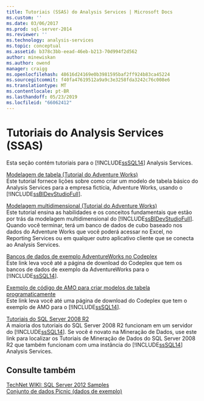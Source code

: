 ```yaml
---
title: Tutoriais (SSAS) do Analysis Services | Microsoft Docs
ms.custom: ''
ms.date: 03/06/2017
ms.prod: sql-server-2014
ms.reviewer: ''
ms.technology: analysis-services
ms.topic: conceptual
ms.assetid: b378c3bb-eead-46eb-b213-70d994f2d562
author: minewiskan
ms.author: owend
manager: craigg
ms.openlocfilehash: 48616d24169e0b3981595baf2ff924b83ca45224
ms.sourcegitcommit: f40fa47619512a9a9c3e3258fda3242c76c008e6
ms.translationtype: MT
ms.contentlocale: pt-BR
ms.lasthandoff: 05/23/2019
ms.locfileid: "66062412"
---
```

# <a name="analysis-services-tutorials-ssas"></a>Tutoriais do Analysis Services (SSAS)
  Esta seção contém tutoriais para o [!INCLUDE[ssSQL14](../includes/sssql14-md.md)] Analysis Services.  
  
 [Modelagem de tabela &#40;Tutorial do Adventure Works&#41;](tabular-modeling-adventure-works-tutorial.md)  
 Este tutorial fornece lições sobre como criar um modelo de tabela básico do Analysis Services para a empresa fictícia, Adventure Works, usando o [!INCLUDE[ssBIDevStudioFull](../includes/ssbidevstudiofull-md.md)].  
  
 [Modelagem multidimensional &#40;Tutorial do Adventure Works&#41;](multidimensional-modeling-adventure-works-tutorial.md)  
 Este tutorial ensina as habilidades e os conceitos fundamentais que estão por trás da modelagem multidimensional do [!INCLUDE[ssBIDevStudioFull](../includes/ssbidevstudiofull-md.md)]. Quando você terminar, terá um banco de dados de cubo baseado nos dados do Adventure Works que você poderá acessar no Excel, no Reporting Services ou em qualquer outro aplicativo cliente que se conecta ao Analysis Services.  
  
 [Bancos de dados de exemplo AdventureWorks no Codeplex](https://go.microsoft.com/fwlink/?linkID=335807)  
 Este link leva você até a página de download do Codeplex que tem os bancos de dados de exemplo da AdventureWorks para o [!INCLUDE[ssSQL14](../includes/sssql14-md.md)].  
  
 [Exemplo de código de AMO para criar modelos de tabela programaticamente](https://go.microsoft.com/fwlink/?linkID=221036)  
 Este link leva você até uma página de download do Codeplex que tem o exemplo de AMO para o [!INCLUDE[ssSQL14](../includes/sssql14-md.md)].  
  
 [Tutoriais do SQL Server 2008 R2](https://go.microsoft.com/fwlink/?linkID=220944)  
 A maioria dos tutoriais do SQL Server 2008 R2 funcionam em um servidor do [!INCLUDE[ssSQL14](../includes/sssql14-md.md)]. Se você é novato na Mineração de Dados, use este link para localizar os Tutoriais de Mineração de Dados do SQL Server 2008 R2 que também funcionam com uma instância do [!INCLUDE[ssSQL14](../includes/sssql14-md.md)] Analysis Services.  
  
## <a name="see-also"></a>Consulte também  
 [TechNet WIKI: SQL Server 2012 Samples](https://go.microsoft.com/fwlink/?linkID=220734)   
 [Conjunto de dados Picnic (dados de exemplo)](https://go.microsoft.com/fwlink/?linkID=219108)  
  
  
